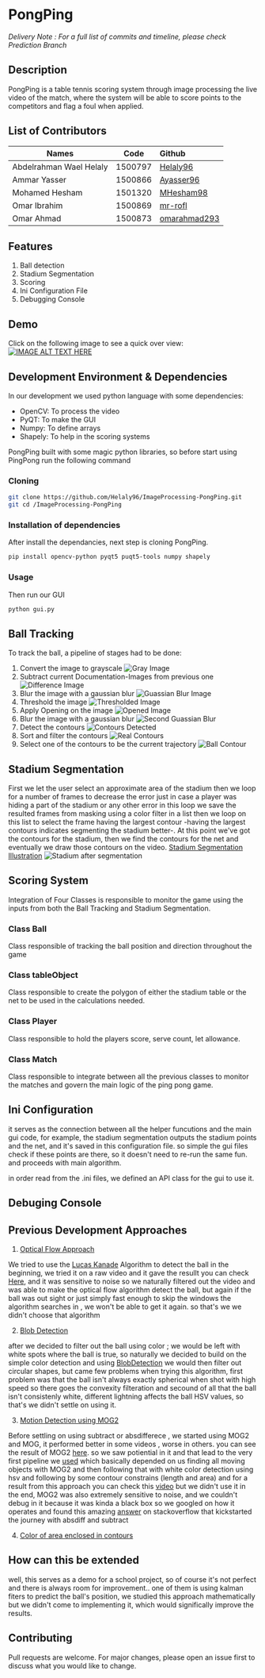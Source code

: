 
# PongPing

*Delivery Note : For a full list of commits and timeline, please check Prediction Branch*

## Description
PongPing is a table tennis scoring system through image processing the live video of the match, where the system
will be able to score points to the competitors and flag a foul when applied.

## List of Contributors
| Names    |      Code     |    Github  |
|----------|:-------------:|:-------------|
| Abdelrahman Wael Helaly |  1500797 | [Helaly96](https://github.com/Helaly96)     |
| Ammar Yasser |   1500866  | [Ayasser96](https://github.com/AmmarYasser97)   |
| Mohamed Hesham | 1501320 | [MHesham98](https://github.com/MHesham98)       |
| Omar Ibrahim | 1500869 |   [mr-rofl](https://github.com/mr-rofl)   |
| Omar Ahmad | 1500873 |     [omarahmad293](https://github.com/omarahmad293)   |

## Features
1. Ball detection
2. Stadium Segmentation
3. Scoring
4. Ini Configuration File
5. Debugging Console

## Demo

Click on the following image to see a quick over view:
[![IMAGE ALT TEXT HERE](https://img.youtube.com/vi/I-xBTqmLxSA/0.jpg)](https://www.youtube.com/watch?v=I-xBTqmLxSA)

## Development Environment & Dependencies 
In our development we used python language with some dependencies:
* OpenCV: To process the video
* PyQT: To make the GUI
* Numpy: To define arrays
* Shapely: To help in the scoring systems

PongPing built with some magic python libraries, so before start using PingPong run the following command

### Cloning

```bash
git clone https://github.com/Helaly96/ImageProcessing-PongPing.git
git cd /ImageProcessing-PongPing
```


### Installation of dependencies

After install the dependancies, next step is cloning PongPing.
```bash
pip install opencv-python pyqt5 puqt5-tools numpy shapely
```

### Usage
Then run our GUI
```bash
python gui.py
```

## Ball Tracking
To track the ball, a pipeline of stages had to be done:
1. Convert the image to grayscale
![Gray Image](Documentation-Images/gray.png "Gray Image")
2. Subtract current Documentation-Images from previous one
![Difference Image](Documentation-Images/diff.png "Difference Image")
3. Blur the image with a gaussian blur
![Guassian Blur Image](Documentation-Images/blur1.png "Guassian Blur Image")
4. Threshold the image
![Thresholded Image](Documentation-Images/threshold.png "Thresholded Image")
5. Apply Opening on the image
![Opened Image](Documentation-Images/open.png "Opened Image")
6. Blur the image with a gaussian blur
![Second Guassian Blur](Documentation-Images/blur2.png "Second Guassian Blur")
7. Detect the contours
![Contours Detected](Documentation-Images/contours.png "Contours Detected")
8. Sort and filter the contours
![Real Contours](Documentation-Images/real_contours.png "Real Contours")
9. Select one of the contours to be the current trajectory
![Ball Contour](Documentation-Images/trajectories.png "Ball Contour")

## Stadium Segmentation
First we let the user select an approximate area of the stadium then we loop for a number of
frames to decrease the error just in case a player was hiding a part of the stadium or any other 
error in this loop we save the resulted frames from masking using a color filter in a list then 
we loop on this list to select the frame having the largest contour -having the largest
contours indicates segmenting the stadium better-.
At this point we've got the contours for the stadium, then we find the contours for the net and
eventually we draw those contours on the video.
[Stadium Segmentation Illustration](https://www.youtube.com/watch?v=hd54ugIYpQw&feature=youtu.be "Video")
![Stadium after segmentation](Documentation-Images/11.png "Stadium after segmentation")

## Scoring System
Integration of Four Classes is responsible to monitor the game using the inputs from both the Ball Tracking and Stadium Segmentation.

### Class Ball
Class responsible of tracking the ball position and direction throughout the game

### Class tableObject
Class responsible to create the polygon of either the stadium table or the net to be used in the calculations needed.

### Class Player
Class responsible to hold the players score, serve count, let allowance.

### Class Match
Class responsible to integrate between all the previous classes to monitor the matches and govern the main logic of the ping pong game.

## Ini Configuration
it serves as the connection between all the helper funcutions and the main gui code, for example, the stadium segmentation outputs the stadium points and the net, and it's saved in this configuration file.
so simple the gui files check if these points are there, so it doesn't need to re-run the same fun. and proceeds with main algorithm.

in order read from the .ini files, we defined an API class for the gui to use it.

## Debuging Console

## Previous Development Approaches

1. [Optical Flow Approach](https://github.com/Helaly96/ImageProcessing-PongPing/blob/Prediction/OpticalFlow-Algo/OptialFlow.py)

  We tried to use the [Lucas Kanade](https://docs.opencv.org/master/db/d7f/tutorial_js_lucas_kanade.html) Algorithm to detect the ball in the beginning, we tried it on a raw video and it gave the resullt you  can check [Here](https://www.youtube.com/watch?v=LkEs04UhJJ4), and it was sensitive to noise so we naturally filtered out the video and was able to make the optical flow algorithm detect the ball, but again if the ball was out sight or just simply fast enough to skip the windows the algorithm searches in , we won't be able to get it again. so that's we we didn't choose that algorithm
  
2. [Blob Detection](https://github.com/Helaly96/ImageProcessing-PongPing/blob/Prediction/Algorithms-Tryout/Blob-Detection.py)

after we decided to filter out the ball using color ; we would be left with white spots where the ball is true, so naturally we decided to build on the simple color detection and using [BlobDetection](https://www.learnopencv.com/blob-detection-using-opencv-python-c/) we would then filter out circular shapes, but came few problems when trying this algorithm, first problem was that the ball isn't always exactly spherical when shot with high speed so there goes the convexity filteration and secound of all that the ball isn't consistenly white, different lightning affects the ball HSV values, so that's we didn't settle on using it.

3. [Motion Detection using MOG2]()

Before settling on using subtract or absdifferece , we started using MOG2 and MOG, it performed better in some videos , worse in others.
you can see the result of MOG2 [here](https://www.youtube.com/watch?v=QXrxQLreJkg).
so we saw potiential in it and that lead to the very first pipeline we [used](https://github.com/Helaly96/ImageProcessing-PongPing/tree/52eca968f5a8e866f52dee231ba23c63a89c0db5) which basically depended on us finding all moving objects with MOG2 and then following that with white color detection using hsv and following by some contour constrains (length and area) and for a result from this approach you can check this [video](https://youtu.be/zDyQDUTYPz0)
but we didn't use it in the end, MOG2 was also extremely sensitive to noise, and we couldn't debug in it because it was kinda a black box so we googled on how it operates and found this amazing [answer](https://stackoverflow.com/questions/52578621/best-opencv-algorithm-for-detecting-fast-moving-ball) on stackoverflow that kickstarted the journey with absdiff and subtract

4. [Color of area enclosed in contours]()


## How can this be extended

well, this serves as a demo for a school project, so of course it's not perfect and there is always room for improvement.. one of them is using kalman fiters to predict the ball's position, we studied this approach mathematically but we didn't come to implementing it, which would significally improve the results.

## Contributing
Pull requests are welcome. For major changes, please open an issue first to discuss what you would like to change.

